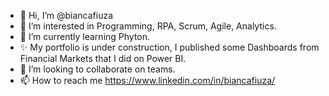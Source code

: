 - 👋 Hi, I’m @biancafiuza
- 👀 I’m interested in Programming, RPA, Scrum, Agile, Analytics.
- 🌱 I’m currently learning Phyton.
- ✨ My portfolio is under construction, I published some Dashboards from Financial Markets that I did on Power BI.
- 💞️ I’m looking to collaborate on teams.
- 📫 How to reach me https://www.linkedin.com/in/biancafiuza/

<!---
biancafiuza/biancafiuza is a ✨ special ✨ repository because its `README.md` (this file) appears on your GitHub profile.
You can click the Preview link to take a look at your changes.
--->

